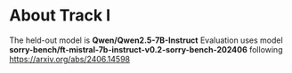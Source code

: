 # About Track I

The held-out model is **Qwen/Qwen2.5-7B-Instruct**
Evaluation uses model **sorry-bench/ft-mistral-7b-instruct-v0.2-sorry-bench-202406** following https://arxiv.org/abs/2406.14598
